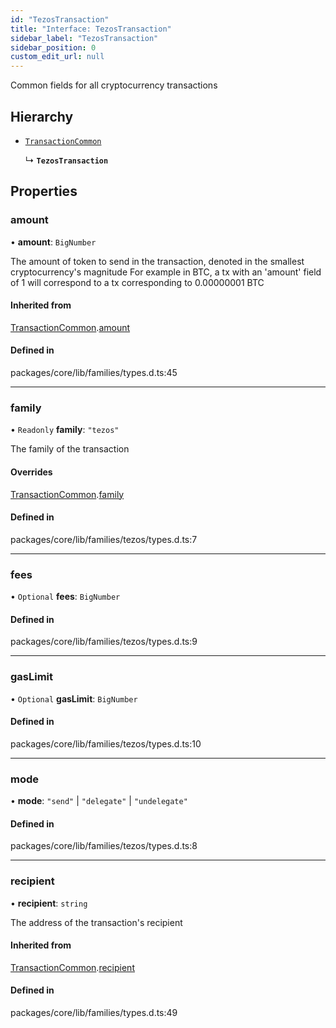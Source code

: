 ```yaml
---
id: "TezosTransaction"
title: "Interface: TezosTransaction"
sidebar_label: "TezosTransaction"
sidebar_position: 0
custom_edit_url: null
---
```


Common fields for all cryptocurrency transactions

## Hierarchy

- [`TransactionCommon`](TransactionCommon.md)

  ↳ **`TezosTransaction`**

## Properties

### amount

• **amount**: `BigNumber`

The amount of token to send in the transaction, denoted in the smallest cryptocurrency's magnitude
For example in BTC, a tx with an 'amount' field of 1 will correspond to a tx corresponding to 0.00000001 BTC

#### Inherited from

[TransactionCommon](TransactionCommon.md).[amount](TransactionCommon.md#amount)

#### Defined in

packages/core/lib/families/types.d.ts:45

___

### family

• `Readonly` **family**: ``"tezos"``

The family of the transaction

#### Overrides

[TransactionCommon](TransactionCommon.md).[family](TransactionCommon.md#family)

#### Defined in

packages/core/lib/families/tezos/types.d.ts:7

___

### fees

• `Optional` **fees**: `BigNumber`

#### Defined in

packages/core/lib/families/tezos/types.d.ts:9

___

### gasLimit

• `Optional` **gasLimit**: `BigNumber`

#### Defined in

packages/core/lib/families/tezos/types.d.ts:10

___

### mode

• **mode**: ``"send"`` \| ``"delegate"`` \| ``"undelegate"``

#### Defined in

packages/core/lib/families/tezos/types.d.ts:8

___

### recipient

• **recipient**: `string`

The address of the transaction's recipient

#### Inherited from

[TransactionCommon](TransactionCommon.md).[recipient](TransactionCommon.md#recipient)

#### Defined in

packages/core/lib/families/types.d.ts:49
